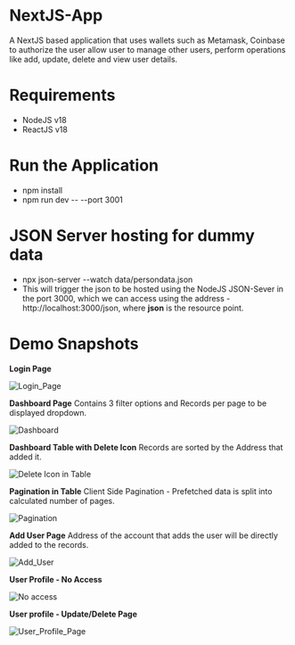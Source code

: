 # NextJS-App
A NextJS based application that uses wallets such as Metamask, Coinbase to authorize the user allow user to manage other users, perform operations like add, update, delete and view user details.

# Requirements
* NodeJS v18
* ReactJS v18

# Run the Application
* npm install
* npm run dev -- --port 3001

# JSON Server hosting for dummy data
* npx json-server --watch data/persondata.json
* This will trigger the json to be hosted using the NodeJS JSON-Sever in the port 3000, which we can access using the address - http://localhost:3000/json, where **json** is the resource point.

# Demo Snapshots
**Login Page**

![Login_Page](https://user-images.githubusercontent.com/55457863/237048419-22e5cd52-4d0d-4749-978a-ed715751ccd9.jpg)

**Dashboard Page**
Contains 3 filter options and Records per page to be displayed dropdown.

![Dashboard](https://github.com/sriram651/NextJS-App/assets/55457863/a54ba6ed-46d5-4768-adc9-5d5729e7504f)

**Dashboard Table with Delete Icon**
Records are sorted by the Address that added it.

![Delete Icon in Table](https://github.com/sriram651/NextJS-App/assets/55457863/b81dbe47-bf68-4973-8651-b996b3c3c4e5)

**Pagination in Table**
Client Side Pagination - Prefetched data is split into calculated number of pages.

![Pagination](https://github.com/sriram651/NextJS-App/assets/55457863/b842e4ee-618a-4664-88d2-836f603a6cd9)

**Add User Page**
Address of the account that adds the user will be directly added to the records.

![Add_User](https://user-images.githubusercontent.com/55457863/237049427-8b7c5c48-eff4-40c2-8c81-e006ddaf59dc.jpg)

**User Profile - No Access**

![No access](https://github.com/sriram651/NextJS-App/assets/55457863/137d4d43-df2b-48bb-b146-238e01cdc6ea)

**User profile - Update/Delete Page**

![User_Profile_Page](https://user-images.githubusercontent.com/55457863/237049540-3e2f9576-fcea-422c-a3a0-d695e354f9c4.jpg)
